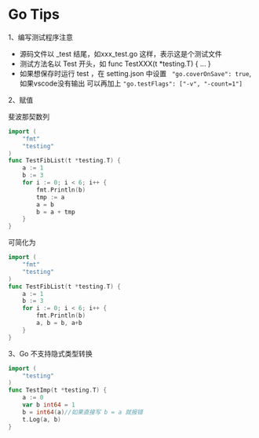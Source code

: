 # Go Tips
1、编写测试程序注意
* 源码文件以 _test 结尾，如xxx_test.go 这样，表示这是个测试文件
* 测试方法名以 Test 开头，如 func TestXXX(t *testing.T) { ... }
* 如果想保存时运行 test ，在 setting.json 中设置 ` "go.coverOnSave": true`, 如果vscode没有输出 可以再加上 `"go.testFlags": ["-v", "-count=1"]`

2、赋值

斐波那契数列

```go
import (
	"fmt"
	"testing"
)
func TestFibList(t *testing.T) {
	a := 1
	b := 3
	for i := 0; i < 6; i++ {
		fmt.Println(b)
		tmp := a
		a = b
		b = a + tmp
	}
}
```
可简化为
```go
import (
	"fmt"
	"testing"
)
func TestFibList(t *testing.T) {
	a := 1
	b := 3
	for i := 0; i < 6; i++ {
		fmt.Println(b)
		a, b = b, a+b
	}
}
```
3、Go 不支持隐式类型转换
```go
import (
	"testing"
)
func TestImp(t *testing.T) {
	a := 0
	var b int64 = 1
	b = int64(a)//如果直接写 b = a 就报错
	t.Log(a, b)
}
```